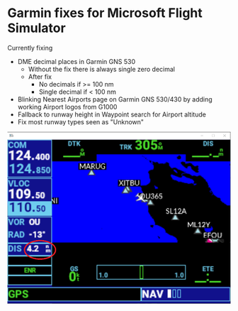# Garmin fixes for Microsoft Flight Simulator

Currently fixing
- DME decimal places in Garmin GNS 530
    - Without the fix there is always single zero decimal
    - After fix
        - No decimals if >= 100 nm
        - Single decimal if < 100 nm
- Blinking Nearest Airports page on Garmin GNS 530/430 by adding working Airport logos from G1000
- Fallback to runway height in Waypoint search for Airport altitude
- Fix most runway types seen as "Unknown"

![DME decimal fix](https://raw.githubusercontent.com/veikkos/msfs-as-improvements/master/dme-decimal.png)
